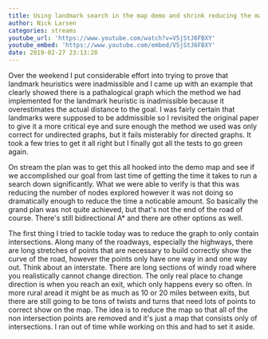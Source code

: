 ```yaml
---
title: Using landmark search in the map demo and shrink reducing the map size (day 19)
author: Nick Larsen
categories: streams
youtube_url: 'https://www.youtube.com/watch?v=V5jStJ6FBXY'
youtube_embed: 'https://www.youtube.com/embed/V5jStJ6FBXY'
date: 2019-02-27 23:13:28
---
```



Over the weekend I put considerable effort into trying to prove that landmark heuristics were inadmissible and I came up with an example that clearly showed there is a pathalogical graph which the method we had implemented for the landmark heuristic is inadmissible because it overestimates the actual distance to the goal.  I was fairly certain that landmarks were supposed to be addmissible so I revisited the original paper to give it a more critical eye and sure enough the method we used was only correct for undirected graphs, but it fails misterably for directed graphs.  It took a few tries to get it all right but I finally got all the tests to go green again.

On stream the plan was to get this all hooked into the demo map and see if we accomplished our goal from last time of getting the time it takes to run a search down significantly.  What we were able to verify is that this was reducing the number of nodes explored however it was not doing so dramatically enough to reduce the time a noticable amount.  So basically the grand plan was not quite achieved, but that's not the end of the road of course.  There's still bidirectional A* and there are other options as well.

The first thing I tried to tackle today was to reduce the graph to only contain intersections.  Along many of the roadways, especially the highways, there are long stretches of points that are necessary to build correctly show the curve of the road, however the points only have one way in and one way out.  Think about an interstate.  There are long sections of windy road where you realistically cannot change direction.  The only real place to change direction is when you reach an exit, which only happens every so often.  In more rural aread it might be as much as 10 or 20 miles between exits, but there are still going to be tons of twists and turns that need lots of points to correct show on the map.  The idea is to reduce the map so that all of the non intersection points are removed and it's just a map that consists only of intersections.  I ran out of time while working on this and had to set it aside.
